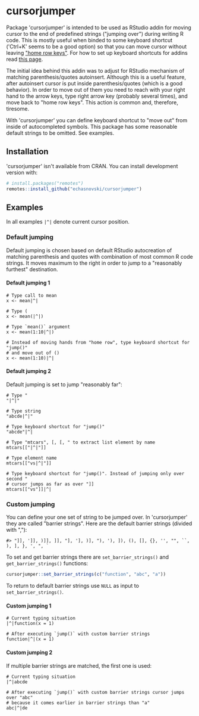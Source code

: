 
<!-- README.md is generated from README.Rmd. Please edit that file -->
cursorjumper
============

Package 'cursorjumper' is intended to be used as RStudio addin for moving cursor to the end of predefined strings ("jumping over") during writing R code. This is mostly useful when binded to some keyboard shortcut ('Ctrl+K' seems to be a good option) so that you can move cursor without leaving ["home row keys"](https://en.wikipedia.org/wiki/Touch_typing#Home_row). For how to set up keyboard shortcuts for addins read [this page](https://rstudio.github.io/rstudioaddins/#keyboard-shorcuts).

The initial idea behind this addin was to adjust for RStudio mechanism of matching parenthesis/quotes autoinsert. Although this is a useful feature, after autoinsert cursor is put inside parenthesis/quotes (which is a good behavior). In order to move out of them you need to reach with your right hand to the arrow keys, type right arrow key (probably several times), and move back to "home row keys". This action is common and, therefore, tiresome.

With 'cursorjumper' you can define keyboard shortcut to "move out" from inside of autocompleted symbols. This package has some reasonable default strings to be omitted. See examples.

Installation
------------

'cursorjumper' isn't available from CRAN. You can install development version with:

``` r
# install.packages("remotes")
remotes::install_github("echasnovski/cursorjumper")
```

Examples
--------

In all examples `|^|` denote current cursor position.

### Default jumping

Default jumping is chosen based on default RStudio autocreation of matching parenthesis and quotes with combination of most common R code strings. It moves maximum to the right in order to jump to a "reasonably furthest" destination.

#### Default jumping 1

``` default-jumping-1
# Type call to mean
x <- mean|^|

# Type (
x <- mean(|^|)

# Type `mean()` argument
x <- mean(1:10|^|)

# Instead of moving hands from "home row", type keyboard shortcut for "jump()"
# and move out of ()
x <- mean(1:10)|^|
```

#### Default jumping 2

Default jumping is set to jump "reasonably far":

``` default-jumping-2-1
# Type "
"|^|"

# Type string
"abcde|^|"

# Type keyboard shortcut for "jump()"
"abcde"|^|
```

``` default-jumping-2-2
# Type "mtcars", [, [, " to extract list element by name
mtcars[["|^|"]]

# Type element name
mtcars[["vs|^|"]]

# Type keyboard shortcut for "jump()". Instead of jumping only over second "
# cursor jumps as far as over "]]
mtcars[["vs"]]|^|
```

### Custom jumping

You can define your one set of string to be jumped over. In 'cursorjumper' they are called "barrier strings". Here are the default barrier strings (divided with ","):

    #> "]], ']], )]], ]], "], '], )], "), '), ]), (), [], {}, '', "", ``, ), ], }, ', ", `

To set and get barrier strings there are `set_barrier_strings()` and `get_barrier_strings()` functions:

``` r
cursorjumper::set_barrier_strings(c("function", "abc", "a"))
```

To return to default barrier strings use `NULL` as input to `set_barrier_strings()`.

#### Custom jumping 1

``` custom-jumping-1
# Current typing situation
|^|function(x = 1)

# After executing `jump()` with custom barrier strings
function|^|(x = 1)
```

#### Custom jumping 2

If multiple barrier strings are matched, the first one is used:

``` custom-jumping-2
# Current typing situation
|^|abcde

# After executing `jump()` with custom barrier strings cursor jumps over "abc"
# because it comes earlier in barrier strings than "a"
abc|^|de
```
